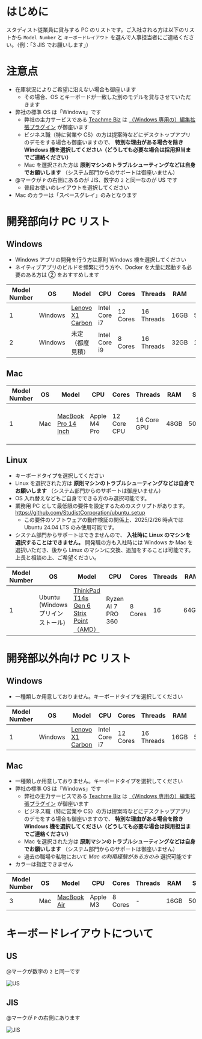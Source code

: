 # はじめに

スタディスト従業員に貸与する PC のリストです。ご入社される方は以下のリストから `Model Number` と `キーボードレイアウト` を選んで人事担当者にご連絡ください。（例：「3 JIS でお願いします」）

# 注意点

- 在庫状況によりご希望に沿えない場合も御座います
  - その場合、OS とキーボードが一致した別のモデルを貸与させていただきます
- 弊社の標準 OS は「Windows」です
  - 弊社の主力サービスである [Teachme Biz](https://biz.teachme.jp/) は [（Windows 専用の）編集拡張プラグイン](https://biz.teachme.jp/function/#devices) が御座います
  - ビジネス職（特に営業や CS）の方は提案時などにデスクトップアプリのデモをする場合も御座いますので、 **特別な理由がある場合を除き Windows 機を選択してください（どうしても必要な場合は採用担当までご連絡ください）**
  - Mac を選択された方は **原則マシンのトラブルシューティングなどは自身でお願いします** （システム部門からのサポートは御座いません）
- @マークが `P` の右側にあるのが JIS、数字の `2` と同一なのが US です
  - 普段お使いのレイアウトを選択してください
- Mac のカラーは「スペースグレイ」のみとなります

# 開発部向け PC リスト

## Windows

- Windows アプリの開発を行う方は原則 Windows 機を選択してください
- ネイティブアプリのビルドを頻繁に行う方や、Docker を大量に起動する必要のある方は ② をおすすめします

| Model Number | OS      | Model                                                                           | CPU           | Cores    | Threads    | RAM  | SSD   | Display Size | Resolution       |
| ------------ | ------- | ------------------------------------------------------------------------------- | ------------- | -------- | ---------- | ---- | ----- | ------------ | ---------------- |
| 1            | Windows | [Lenovo X1 Carbon](https://www.lenovo.com/jp/ja/c/laptops/thinkpad/thinkpadx1/) | Intel Core i7 | 12 Cores | 16 Threads | 16GB | 500GB | 14 Inchs     | 2240 x 1400      |
| 2            | Windows | 未定（都度見積）                                                                | Intel Core i9 | 8 Cores  | 16 Threads | 32GB | 1TB   | 15 Inchs     | 4K (3840 x 2160) |

## Mac

| Model Number | OS  | Model                                                                  | CPU          | Cores       | Threads     | RAM  | SSD   | Display Size | Resolution                      |
| ------------ | --- | ---------------------------------------------------------------------- | ------------ | ----------- | ----------- | ---- | ----- | ------------ | ------------------------------- |
| 1            | Mac | [MacBook Pro 14 Inch](https://www.apple.com/jp/macbook-pro-14-and-16/) | Apple M4 Pro | 12 Core CPU | 16 Core GPU | 48GB | 500GB | 14 Inchs     | Liquid Retina XDR (3024 x 1964) |

## Linux

- キーボードタイプを選択してください
- Linux を選択された方は **原則マシンのトラブルシューティングなどは自身でお願いします** （システム部門からのサポートは御座いません）
- OS 入れ替えなどもご自身でできる方のみ選択可能です。
- 業務用 PC として最低限の要件を設定するためのスクリプトがあります。 https://github.com/StudistCorporation/ubuntu_setup
  - この要件のソフトウェアの動作検証の関係上、2025/2/26 時点では Ubuntu 24.04 LTS のみ使用可能です。
- システム部門からサポートはできませんので、 **入社時に Linux のマシンを選択することはできません。** 開発職の方も入社時には Windows か Mac を選択いただき、後から Linux のマシンに交換、追加をすることは可能です。上長と相談の上、ご希望ください。

| Model Number | OS                                | Model                                                                                                                                                                 | CPU                | Cores   | Threads | RAM  | SSD   | Display Size | Resolution  |
| ------------ | --------------------------------- | --------------------------------------------------------------------------------------------------------------------------------------------------------------------- | ------------------ | ------- | ------- | ---- | ----- | ------------ | ----------- |
| 1            | Ubuntu (Windows プリインストール) | [ThinkPad T14s Gen 6 Strix Point（AMD）](https://www.lenovo.com/jp/ja/p/laptops/thinkpad/thinkpad-t-series/lenovo-thinkpad-t14s-gen-6-14-inch-amd-laptop/len101t0109) | Ryzen AI 7 PRO 360 | 8 Cores | 16      | 64GB | 512GB | 14 Inchs     | 1920 x 1080 |

# 開発部以外向け PC リスト

## Windows

- 一種類しか用意しておりません。キーボードタイプを選択してください

| Model Number | OS      | Model                                                                           | CPU           | Cores    | Threads    | RAM  | SSD   | Display Size | Resolution  |
| ------------ | ------- | ------------------------------------------------------------------------------- | ------------- | -------- | ---------- | ---- | ----- | ------------ | ----------- |
| 1            | Windows | [Lenovo X1 Carbon](https://www.lenovo.com/jp/ja/c/laptops/thinkpad/thinkpadx1/) | Intel Core i7 | 12 Cores | 16 Threads | 16GB | 500GB | 14 Inchs     | 2240 x 1400 |

## Mac

- 一種類しか用意しておりません。キーボードタイプを選択してください
- 弊社の標準 OS は「Windows」です
  - 弊社の主力サービスである [Teachme Biz](https://biz.teachme.jp/) は [（Windows 専用の）編集拡張プラグイン](https://biz.teachme.jp/function/#devices) が御座います
  - ビジネス職（特に営業や CS）の方は提案時などにデスクトップアプリのデモをする場合も御座いますので、 **特別な理由がある場合を除き Windows 機を選択してください（どうしても必要な場合は採用担当までご連絡ください）**
  - Mac を選択された方は **原則マシンのトラブルシューティングなどは自身でお願いします** （システム部門からのサポートは御座いません）
  - 過去の職場や私物において _Mac の利用経験がある方のみ_ 選択可能です
- カラーは指定できません

| Model Number | OS  | Model                                                   | CPU      | Cores   | Threads | RAM  | SSD   | Display Size | Resolution    |
| ------------ | --- | ------------------------------------------------------- | -------- | ------- | ------- | ---- | ----- | ------------ | ------------- |
| 3            | Mac | [MacBook Air](https://www.apple.com/jp/macbook-air-m1/) | Apple M3 | 8 Cores | -       | 16GB | 500GB | 13 Inchs     | Liquid Retina |

# キーボードレイアウトについて

## US

@マークが数字の `2` と同一です

![US](https://upload.wikimedia.org/wikipedia/commons/thumb/2/22/KB_US-International.svg/800px-KB_US-International.svg.png)

## JIS

@マークが `P` の右側にあります

![JIS](https://upload.wikimedia.org/wikipedia/commons/8/89/KB_Japanese_Mac_-_Apple_Keyboard_%28MB869JA%29.svg)
